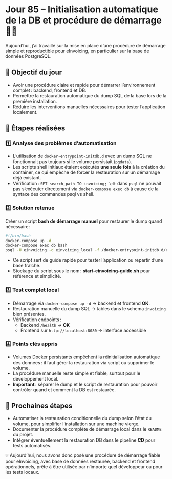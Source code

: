 # Jour 85 – Initialisation automatique de la DB et procédure de démarrage 🐳💾

Aujourd’hui, j’ai travaillé sur la mise en place d’une procédure de démarrage simple et reproductible pour eInvoicing, en particulier sur la base de données PostgreSQL.

## 🔹 Objectif du jour

- Avoir une procédure claire et rapide pour démarrer l’environnement complet : backend, frontend et DB.  
- Permettre la restauration automatique du dump SQL de la base lors de la première installation.  
- Réduire les interventions manuelles nécessaires pour tester l’application localement.  

## 🔹 Étapes réalisées

### 1️⃣ Analyse des problèmes d’automatisation

- L’utilisation de `docker-entrypoint-initdb.d` avec un dump SQL ne fonctionnait pas toujours si le volume persistait (`pgdata`).  
- Les scripts shell initiaux étaient exécutés **une seule fois** à la création du container, ce qui empêche de forcer la restauration sur un démarrage déjà existant.  
- Vérification : `SET search_path TO invoicing; \dt` dans `psql` ne pouvait pas s’exécuter directement via `docker-compose exec db` à cause de la syntaxe des commandes psql vs shell.  

### 2️⃣ Solution retenue

Créer un script **bash de démarrage manuel** pour restaurer le dump quand nécessaire :

```bash
#!/bin/bash
docker-compose up -d
docker-compose exec db bash
psql -U einvoicing -d einvoicing_local -f /docker-entrypoint-initdb.d/einvoicing.sql
```

- Ce script sert de guide rapide pour tester l’application ou repartir d’une base fraîche.  
- Stockage du script sous le nom : **start-einvoicing-guide.sh** pour référence et simplicité.  

### 3️⃣ Test complet local

- Démarrage via `docker-compose up -d` → backend et frontend **OK**.  
- Restauration manuelle du dump SQL → tables dans le schema `invoicing` bien présentes.  
- Vérification endpoints :  
  - Backend `/health` → **OK**  
  - Frontend sur `http://localhost:8080` → interface accessible  

### 4️⃣ Points clés appris

- Volumes Docker persistants empêchent la réinitialisation automatique des données : il faut gérer la restauration via script ou supprimer le volume.  
- La procédure manuelle reste simple et fiable, surtout pour le développement local.  
- **Important** : séparer le dump et le script de restauration pour pouvoir contrôler quand et comment la DB est restaurée.  

## 🔹 Prochaines étapes

- Automatiser la restauration conditionnelle du dump selon l’état du volume, pour simplifier l’installation sur une machine vierge.  
- Documenter la procédure complète de démarrage local dans le `README` du projet.  
- Intégrer éventuellement la restauration DB dans le pipeline **CD** pour tests automatisés.  

💡 Aujourd’hui, nous avons donc posé une procédure de démarrage fiable pour eInvoicing, avec base de données restaurée, backend et frontend opérationnels, prête à être utilisée par n’importe quel développeur ou pour les tests locaux.  
